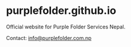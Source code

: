 # purplefolder.github.io

Official website for Purple Folder Services Nepal.

Contact: info@purplefolder.com.np
